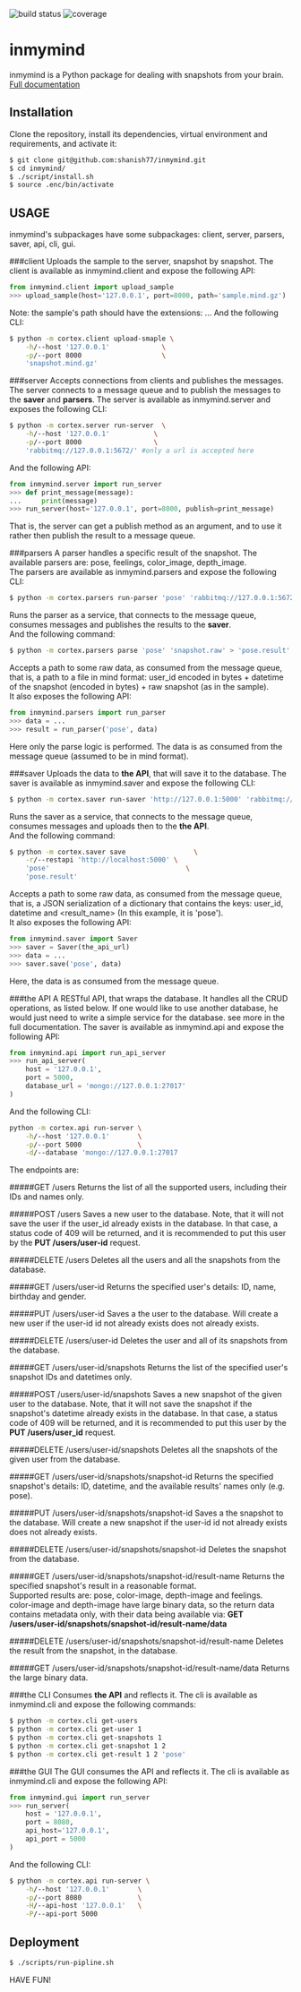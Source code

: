 ![build status](https://travis-ci.org/shshap/inmymind.svg?branch=master)
![coverage](https://codecov.io/gh/shshap/inmymind/branch/master/graph/badge.svg)

# inmymind

inmymind is a Python package for dealing with snapshots 
from your brain. [Full documentation](https://shshap-inmymind.readthedocs.io/en/latest/)

## Installation

Clone the repository, install its dependencies, virtual environment 
and requirements, and activate it:
```bash
$ git clone git@github.com:shanish77/inmymind.git
$ cd inmymind/
$ ./script/install.sh
$ source .enc/bin/activate
```
## USAGE

inmymind's subpackages have some subpackages: client, server, parsers, saver, api, cli, gui.

###client
Uploads the sample to the server, snapshot by snapshot.
The client is available as inmymind.client and expose the following API: 

```python
from inmymind.client import upload_sample
>>> upload_sample(host='127.0.0.1', port=8000, path='sample.mind.gz')
```
Note: the sample's path should have the extensions: .<sample format>.<file format>.
And the following CLI:

```bash
$ python -m cortex.client upload-smaple \
    -h/--host '127.0.0.1'             \
    -p/--port 8000                    \
    'snapshot.mind.gz'
```

###server
Accepts connections from clients and publishes the messages.  
The server connects to a message queue and to publish the messages to the **saver**
and **parsers**. 
The server is available as inmymind.server and exposes the following CLI:

```bash
$ python -m cortex.server run-server  \
    -h/--host '127.0.0.1'           \
    -p/--port 8000                  \
    'rabbitmq://127.0.0.1:5672/' #only a url is accepted here
```

And the following API:

```python
from inmymind.server import run_server
>>> def print_message(message):
...     print(message)
>>> run_server(host='127.0.0.1', port=8000, publish=print_message)
```
That is, the server can get a publish method as an argument, and to use it rather
then publish the result to a message queue. 

###parsers
A parser handles a specific result of the snapshot. The available parsers are:
pose, feelings, color_image, depth_image. \
The parsers are available as inmymind.parsers and expose the following CLI:

```bash
$ python -m cortex.parsers run-parser 'pose' 'rabbitmq://127.0.0.1:5672/'
```
Runs the parser as a service, that connects to the message queue, consumes messages 
and publishes the results to the **saver**. \
And the following command:

```bash
$ python -m cortex.parsers parse 'pose' 'snapshot.raw' > 'pose.result'
```
Accepts a path to some raw data, as consumed from the message queue, that is,
a path to a file in mind format: user_id encoded in bytes + datetime of the snapshot 
(encoded in bytes) + raw snapshot (as in the sample). \
It also exposes the following API: 

```python
from inmymind.parsers import run_parser
>>> data = ...
>>> result = run_parser('pose', data)
```
Here only the parse logic is performed. The data is as consumed from the message queue
(assumed to be in mind format).


###saver
Uploads the data to **the API**, that will save it to the database.
The saver is available as inmymind.saver and expose the following CLI:

```bash
$ python -m cortex.saver run-saver 'http://127.0.0.1:5000' 'rabbitmq://127.0.0.1:5672/'
```
Runs the saver as a service, that connects to the message queue, consumes messages
and uploads then to the **the API**. \
And the following command:

```bash
$ python -m cortex.saver save                 \
    -r/--restapi 'http://localhost:5000' \
    'pose'                                  \
    'pose.result'
```
Accepts a path to some raw data, as consumed from the message queue, that is,
a JSON serialization of a dictionary that contains the keys: user_id, datetime and 
<result_name> (In this example, it is 'pose'). \
It also exposes the following API: 

```python
from inmymind.saver import Saver
>>> saver = Saver(the_api_url)
>>> data = ...
>>> saver.save('pose', data)
```
Here, the data is as consumed from the message queue.

###the API
A RESTful API, that wraps the database. It handles all the CRUD operations, as listed below.
If one would like to use another database, he would just need to write a simple
service for the database. see more in the full documentation.
The saver is available as inmymind.api and expose the following API:
```python
from inmymind.api import run_api_server
>>> run_api_server(
    host = '127.0.0.1',
    port = 5000,
    database_url = 'mongo://127.0.0.1:27017'
)
```
And the following CLI:

```bash
python -m cortex.api run-server \
    -h/--host '127.0.0.1'       \
    -p/--port 5000              \
    -d/--database 'mongo://127.0.0.1:27017
```

The endpoints are:

#####GET /users
Returns the list of all the supported users, including their IDs and names only.

#####POST /users
Saves a new user to the database. Note, that it will not save the user if the user_id already 
exists in the database. In that case, a status code of 409 will be returned, and it is recommended
to put this user by the **PUT /users/user-id** request.

#####DELETE /users
Deletes all the users and all the snapshots from the database.


#####GET /users/user-id 
Returns the specified user's details: ID, name, birthday and gender.

#####PUT /users/user-id
Saves a the user to the database. Will create a new user if the user-id id not
already exists does not already exists.

#####DELETE /users/user-id
Deletes the user and all of its snapshots from the database.


#####GET /users/user-id/snapshots
Returns the list of the specified user's snapshot IDs and datetimes only.

#####POST /users/user-id/snapshots
Saves a new snapshot of the given user to the database. Note, that it will not save
the snapshot if the snapshot's datetime already exists in the database. 
In that case, a status code of 409 will be returned, and it is recommended
to put this user by the **PUT /users/user_id** request.

#####DELETE /users/user-id/snapshots
Deletes all the snapshots of the given user from the database.


#####GET /users/user-id/snapshots/snapshot-id
Returns the specified snapshot's details: ID, datetime, and the available results' names only (e.g. pose).

#####PUT /users/user-id/snapshots/snapshot-id
Saves a the snapshot to the database. Will create a new snapshot if the user-id id not
already exists does not already exists.

#####DELETE /users/user-id/snapshots/snapshot-id
Deletes the snapshot from the database.


#####GET /users/user-id/snapshots/snapshot-id/result-name
Returns the specified snapshot's result in a reasonable format.  
Supported results are: pose, color-image, depth-image and feelings.  
color-image and depth-image have large binary data, so the return data contains metadata only, with their data
being available via: **GET /users/user-id/snapshots/snapshot-id/result-name/data**

#####DELETE /users/user-id/snapshots/snapshot-id/result-name
Deletes the result from the snapshot, in the database.


#####GET /users/user-id/snapshots/snapshot-id/result-name/data
Returns the large binary data.


###the CLI
Consumes **the API** and reflects it. 
The cli is available as inmymind.cli and expose the following commands:

```bash
$ python -m cortex.cli get-users 
$ python -m cortex.cli get-user 1
$ python -m cortex.cli get-snapshots 1
$ python -m cortex.cli get-snapshot 1 2 
$ python -m cortex.cli get-result 1 2 'pose'
```

###the GUI
The GUI consumes the API and reflects it.
The cli is available as inmymind.cli and expose the following API:

```python
from inmymind.gui import run_server
>>> run_server(
    host = '127.0.0.1',
    port = 8080,
    api_host='127.0.0.1',    
    api_port = 5000
)
```
And the following CLI:

```bash
$ python -m cortex.api run-server \
    -h/--host '127.0.0.1'       \
    -p/--port 8080              \
    -H/--api-host '127.0.0.1'   \
    -P/--api-port 5000
```

## Deployment

```bash
$ ./scripts/run-pipline.sh
```

HAVE FUN!


